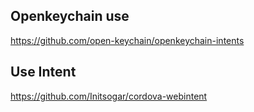 

## Openkeychain use
https://github.com/open-keychain/openkeychain-intents

## Use Intent
https://github.com/Initsogar/cordova-webintent

